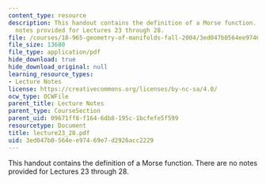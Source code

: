 ```yaml
---
content_type: resource
description: This handout contains the definition of a Morse function. There are no
  notes provided for Lectures 23 through 28.
file: /courses/18-965-geometry-of-manifolds-fall-2004/3ed047b0564ee97469e7d2926acc2229_lecture23_28.pdf
file_size: 13680
file_type: application/pdf
hide_download: true
hide_download_original: null
learning_resource_types:
- Lecture Notes
license: https://creativecommons.org/licenses/by-nc-sa/4.0/
ocw_type: OCWFile
parent_title: Lecture Notes
parent_type: CourseSection
parent_uid: 09671ff8-f164-6db8-195c-1bcfefe5f599
resourcetype: Document
title: lecture23_28.pdf
uid: 3ed047b0-564e-e974-69e7-d2926acc2229
---
```

This handout contains the definition of a Morse function. There are no notes provided for Lectures 23 through 28.